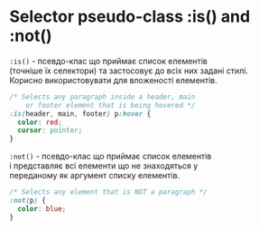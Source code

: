 # Selector pseudo-class :is() and :not()

`:is()` - псевдо-клас що приймає список елементів  
(точніше їх селектори) та застосовує до всіх них
задані стилі.  
Корисно використовувати для вложеності елементів.  

```css
/* Selects any paragraph inside a header, main
    or footer element that is being hovered */
:is(header, main, footer) p:hover {
  color: red;
  cursor: pointer;
}
```   

`:not()` - псевдо-клас що приймає список елементів  
і представляє всі елементи що не знаходяться у  
переданому як аргумент списку елементів.  

```css
/* Selects any element that is NOT a paragraph */
:not(p) {
  color: blue;
}
```   
